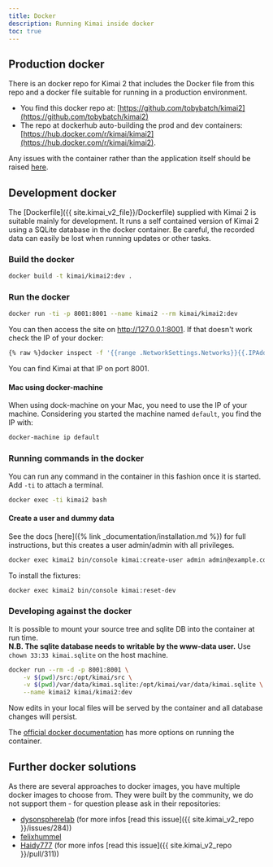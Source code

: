 ```yaml
---
title: Docker
description: Running Kimai inside docker
toc: true
---
```


## Production docker

There is an docker repo for Kimai 2 that includes the Docker file from this repo and a docker file suitable for running in a production environment.

- You find this docker repo at: [https://github.com/tobybatch/kimai2](https://github.com/tobybatch/kimai2)
- The repo at dockerhub auto-building the prod and dev containers: [https://hub.docker.com/r/kimai/kimai2](https://hub.docker.com/r/kimai/kimai2).
 
Any issues with the container rather than the application itself should be raised [here](https://github.com/tobybatch/kimai2/issues).

## Development docker
The [Dockerfile]({{ site.kimai_v2_file}}/Dockerfile) supplied with Kimai 2 is suitable mainly for development. 
It runs a self contained version of Kimai 2 using a SQLite database in the docker container. Be careful, the recorded data can easily 
be lost when running updates or other tasks.

### Build the docker

```bash
docker build -t kimai/kimai2:dev .
```

### Run the docker

```bash
docker run -ti -p 8001:8001 --name kimai2 --rm kimai/kimai2:dev
```

You can then access the site on http://127.0.0.1:8001. If that doesn't work check the IP of your docker:

```bash
{% raw %}docker inspect -f '{{range .NetworkSettings.Networks}}{{.IPAddress}}{{end}}' kimai2{% endraw %}
```

You can find Kimai at that IP on port 8001.

#### Mac using docker-machine

When using dock-machine on your Mac, you need to use the IP of your machine. 
Considering you started the machine named `default`, you find the IP with:

```bash
docker-machine ip default
```

### Running commands in the docker

You can run any command in the container in this fashion once it is started.  Add `-ti` to attach a terminal.

```bash
docker exec -ti kimai2 bash
```

#### Create a user and dummy data

See the docs [here]({% link _documentation/installation.md %}) for full instructions, but this creates a user admin/admin with all privileges.

```bash
docker exec kimai2 bin/console kimai:create-user admin admin@example.com ROLE_SUPER_ADMIN admin
```

To install the fixtures:

```bash
docker exec kimai2 bin/console kimai:reset-dev
```

### Developing against the docker

It is possible to mount your source tree and sqlite DB into the container at run time.  
**N.B. The sqlite database needs to writable by the www-data user.** 
Use ```chown 33:33 kimai.sqlite``` on the host machine.

```bash
docker run --rm -d -p 8001:8001 \
    -v $(pwd)/src:/opt/kimai/src \
    -v $(pwd)/var/data/kimai.sqlite:/opt/kimai/var/data/kimai.sqlite \
    --name kimai2 kimai/kimai2:dev
```

Now edits in your local files will be served by the container and all database changes will persist.

The [official docker documentation](https://docs.docker.com/) has more options on running the container.

## Further docker solutions

As there are several approaches to docker images, you have multiple docker images to choose from. 
They were built by the community, we do not support them - for question please ask in their repositories:

- [dysonspherelab](https://hub.docker.com/r/dysonsphere/kimai2/) (for more infos [read this issue]({{ site.kimai_v2_repo }}/issues/284))
- [felixhummel](https://github.com/felixhummel/kimai-in-docker/tree/kimai2)
- [Haidy777](https://github.com/Haidy777/kimai2/blob/docker/Dockerfile) (for more infos [read this issue]({{ site.kimai_v2_repo }}/pull/311))
